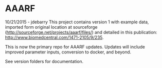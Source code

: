 # AAARF
10/21/2015 - jdebarry
This project contains version 1 with example data, imported form original location at sourceforge (http://sourceforge.net/projects/aaarf/files/) and detailed in this publication: http://www.biomedcentral.com/1471-2105/9/235.  

This is now the primary repo for AAARF updates.  Updates will include improved parameter inputs, conversion to docker, and beyond.

See version folders for documentation.  
